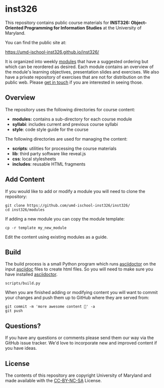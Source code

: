 # inst326

This repository contains public course materials for **INST326: Object-Oriented Programming for Information Studies** at the University of Maryland.

You can find the public site at:

https://umd-ischool-inst326.github.io/inst326/

It is organized into weekly [modules] that have a suggested ordering but which can be reordered as desired. Each module contains an overview of the module's  learning objectives, presentation slides and exercises. We also have a private repository of exercises that are not for distribution on the public web. Please [get in touch] if you are interested in seeing those.

## Overview

The repository uses the following directories for course content:

* **modules:** contains a sub-directory for each course module
* **syllabi**: includes current and previous course syllabi
* **style**: code style guide for the course

The following directories are used for managing the content:

* **scripts**: utilities for processing the course materials
* **lib**: third party software like reveal.js
* **css**: local stylesheets
* **includes**: reusable HTML fragments

## Add Content

If you would like to add or modify a module you will need to clone the repository:

    git clone https://github.com/umd-ischool-inst326/inst326/
    cd inst326/modules

If adding a new module you can copy the module template:

    cp -r template my_new_module

Edit the content using existing modules as a guide.

## Build

The build process is a small Python program which runs [asciidoctor] on the input [asciidoc] files to create html files. So you will need to make sure you have installed [asciidoctor].

    scripts/build.py

When you are finished adding or modifying content you  will want to commit 
your changes and push them up to GitHub where they are served from:

    git commit -m 'more awesome content 🦄' -a
    git push

## Questions?

If you have any questions or comments please send them our way via the GitHub issue tracker. We'd love to incorporate new and improved content if you have ideas.

## License

The contents of this repository are copyright University of Maryland and made available with the [CC-BY-NC-SA] License. 

[asciidoctor]: https://asciidoctor.org/
[asciidoc]: https://en.wikipedia.org/wiki/AsciiDoc
[CC-BY-NC-SA]: http://creativecommons.org/licenses/by-nc-sa/4.0/
[modules]: https://umd-ischool-inst326.github.io/inst326/modules/
[get in touch]: https://github.com/umd-ischool-inst326/inst326/issues/
